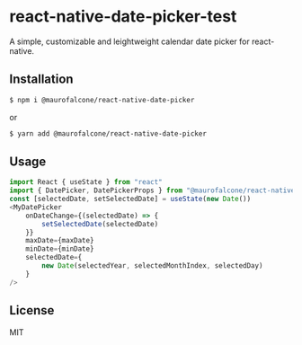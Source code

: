 # react-native-date-picker-test

A simple, customizable and leightweight calendar date picker for react-native.

## Installation

```sh
$ npm i @maurofalcone/react-native-date-picker
```
or
```sh
$ yarn add @maurofalcone/react-native-date-picker
```

## Usage

```js
import React { useState } from "react"
import { DatePicker, DatePickerProps } from "@maurofalcone/react-native-date-picker"
const [selectedDate, setSelectedDate] = useState(new Date())
<MyDatePicker
    onDateChange={(selectedDate) => {
        setSelectedDate(selectedDate)
    }}
    maxDate={maxDate}
    minDate={minDate}
    selectedDate={
        new Date(selectedYear, selectedMonthIndex, selectedDay)
    }
/>
```

<!-- ## Contributing

See the [contributing guide](CONTRIBUTING.md) to learn how to contribute to the repository and the development workflow. -->

## License

MIT
